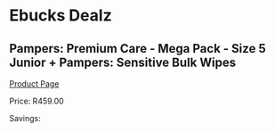 
# Ebucks Dealz
## Pampers: Premium Care - Mega Pack - Size 5 Junior + Pampers: Sensitive Bulk Wipes
[Product Page](https://www.ebucks.com/web/shop/productSelected.do?prodId=1231451690&catId=909917204)

Price: R459.00

Savings: 


	